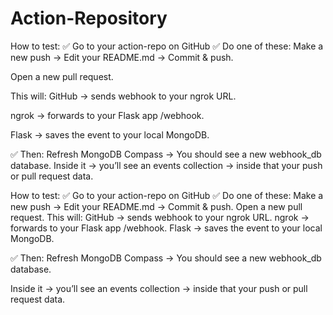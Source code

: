 # Action-Repository

 How to test:
✅ Go to your action-repo on GitHub
 ✅ Do one of these:
Make a new push → Edit your README.md → Commit & push.


Open a new pull request.


This will:
GitHub → sends webhook to your ngrok URL.


ngrok → forwards to your Flask app /webhook.


Flask → saves the event to your local MongoDB.


✅ Then:
Refresh MongoDB Compass → You should see a new webhook_db database.
Inside it → you’ll see an events collection → inside that your push or pull request data.

How to test:
✅ Go to your action-repo on GitHub
 ✅ Do one of these:
Make a new push → Edit your README.md → Commit & push.
Open a new pull request.
This will:
GitHub → sends webhook to your ngrok URL.
ngrok → forwards to your Flask app /webhook.
Flask → saves the event to your local MongoDB.

✅ Then:
Refresh MongoDB Compass → You should see a new webhook_db database.


Inside it → you’ll see an events collection → inside that your push or pull request data.


